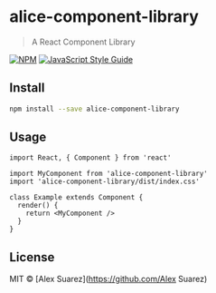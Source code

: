 # alice-component-library

> A React Component Library

[![NPM](https://img.shields.io/npm/v/alice-component-library.svg)](https://www.npmjs.com/package/alice-component-library) [![JavaScript Style Guide](https://img.shields.io/badge/code_style-standard-brightgreen.svg)](https://standardjs.com)

## Install

```bash
npm install --save alice-component-library
```

## Usage

```tsx
import React, { Component } from 'react'

import MyComponent from 'alice-component-library'
import 'alice-component-library/dist/index.css'

class Example extends Component {
  render() {
    return <MyComponent />
  }
}
```

## License

MIT © [Alex Suarez](https://github.com/Alex Suarez)
